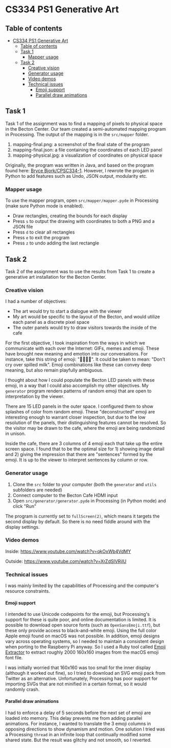 # CS334 PS1 Generative Art

## Table of contents

- [CS334 PS1 Generative Art](#cs334-ps1-generative-art)
  - [Table of contents](#table-of-contents)
  - [Task 1](#task-1)
    - [Mapper usage](#mapper-usage)
  - [Task 2](#task-2)
    - [Creative vision](#creative-vision)
    - [Generator usage](#generator-usage)
    - [Video demos](#video-demos)
    - [Technical issues](#technical-issues)
      - [Emoji support](#emoji-support)
      - [Parallel draw animations](#parallel-draw-animations)

## Task 1

Task 1 of the assignment was to find a mapping of pixels to physical space in the Becton Center. Our team created a semi-automated mapping program in Processing. The output of the mapping is in the `src/mapper` folder.

1. mapping-final.png: a screenshot of the final state of the program
2. mapping-final.json: a file containing the coordinates of each LED panel
3. mapping-physical.jpg: a visualization of coordinates on physical space

Originally, the program was written in Java, and based on the program found here: [Bryce Bjork/CPSC334-1](https://github.com/brycedbjork/mapping-display). However, I rewrote the progam in Python to add features such as Undo, JSON output, modularity etc.

### Mapper usage

To use the mapper program, open `src/mapper/mapper.pyde` in Processing (make sure Python mode is enabled).

- Draw rectangles, creating the bounds for each display
- Press `s` to output the drawing with coordinates to both a PNG and a JSON file
- Press `d` to clear all rectangles
- Press `e` to exit the program
- Press `z` to undo adding the last rectangle

## Task 2

Task 2 of the assignment was to use the results from Task 1 to create a generative art installation for the Becton Center.

### Creative vision

I had a number of objectives:

- The art would try to start a dialogue with the viewer
- My art would be specific to the layout of the Becton, and would utilize each panel as a discrete pixel space
- The outer panels would try to draw visitors towards the inside of the cafe

For the first objective, I took inspiration from the ways in which we communicate with each over the Internet: GIFs, memes and emoji. These have brought new meaning and emotion into our conversations. For instance, take this string of emoji: "🚫😢🍼💦". It could be taken to mean: "Don't cry over spilled milk". Emoji combinations like these can convey deep meaning, but also remain playfully ambiguous.

I thought about how I could populate the Becton LED panels with these emoji, in a way that I could also accomplish my other objectives. My `generator` program renders patterns of random emoji that are open to interpretation by the viewer.

There are 15 LED panels in the outer space. I configured them to show splashes of color from random emoji. These "deconstructed" emoji are interesting enough to warrant closer inspection, but due to the low resolution of the panels, their distinguishing features cannot be resolved. So the visitor may be drawn to the cafe, where the emoji are being randomized in unison.

Inside the cafe, there are 3 columns of 4 emoji each that take up the entire screen space. I found that to be the optimal size for 1) showing image detail and 2) giving the impression that there are "sentences" formed by the emoji. It is up to the viewer to interpret sentences by column or row.

### Generator usage

1. Clone the `src` folder to your computer (both the `generator` and `utils` subfolders are needed)
2. Connect computer to the Becton Cafe HDMI input
3. Open `src/generator/generator.pyde` in Processing (in Python mode) and click "Run"

The program is currently set to `fullScreen(2)`, which means it targets the second display by default. So there is no need fiddle around with the display settings.

### Video demos

Inside: <https://www.youtube.com/watch?v=qkOxWb4VdMY>

Outside: <https://www.youtube.com/watch?v=XrZdSIVRjIU>

### Technical issues

I was mainly limited by the capabilities of Processing and the computer's resource constraints.

#### Emoji support

I intended to use Unicode codepoints for the emoji, but Processing's support for these is quite poor, and online documentation is limited. It is possible to download open source fonts (such as `OpenSansEmoji.ttf`), but these only provide access to black-and-white emoji. Using the full color Apple emoji found on macOS was not possible. In addition, emoji designs vary across operating systems, so I needed to maintain a consistent design when porting to the Raspberry Pi anyway. So I used a Ruby tool called [Emoji Extractor](https://github.com/tmm1/emoji-extractor) to extract roughly 2000 160x160 images from the macOS emoji font file.

I was initially worried that 160x160 was too small for the inner display (although it worked out fine), so I tried to download an SVG emoji pack from Twitter as an alternative. Unfortunately, Processing has poor support for importing SVGs that are not minified in a certain format, so it would randomly crash.

#### Parallel draw animations

I had to enforce a delay of 5 seconds before the next set of emoji are loaded into memory. This delay prevents me from adding parallel animations. For instance, I wanted to translate the 3 emoji columns in opposing directions to show dynamism and motion. One solution I tried was a Processing `thread` in an infinite loop that continually modified some shared state. But the result was glitchy and not smooth, so I reverted.
